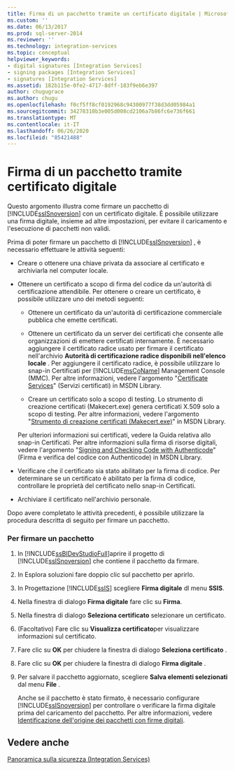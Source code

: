 ```yaml
---
title: Firma di un pacchetto tramite un certificato digitale | Microsoft Docs
ms.custom: ''
ms.date: 06/13/2017
ms.prod: sql-server-2014
ms.reviewer: ''
ms.technology: integration-services
ms.topic: conceptual
helpviewer_keywords:
- digital signatures [Integration Services]
- signing packages [Integration Services]
- signatures [Integration Services]
ms.assetid: 182b115e-0fe2-4717-8dff-183f9eb6e397
author: chugugrace
ms.author: chugu
ms.openlocfilehash: f0cf5ff8cf0192968c94300977f38d3dd05984a1
ms.sourcegitcommit: 34278310b3e005d008cd2106a7b86fc6e736f661
ms.translationtype: MT
ms.contentlocale: it-IT
ms.lasthandoff: 06/26/2020
ms.locfileid: "85421488"
---
```

# <a name="sign-a-package-by-using-a-digital-certificate"></a>Firma di un pacchetto tramite certificato digitale
  Questo argomento illustra come firmare un pacchetto di [!INCLUDE[ssISnoversion](../includes/ssisnoversion-md.md)] con un certificato digitale. È possibile utilizzare una firma digitale, insieme ad altre impostazioni, per evitare il caricamento e l'esecuzione di pacchetti non validi.  
  
 Prima di poter firmare un pacchetto di [!INCLUDE[ssISnoversion](../includes/ssisnoversion-md.md)] , è necessario effettuare le attività seguenti:  
  
-   Creare o ottenere una chiave privata da associare al certificato e archiviarla nel computer locale.  
  
-   Ottenere un certificato a scopo di firma del codice da un'autorità di certificazione attendibile. Per ottenere o creare un certificato, è possibile utilizzare uno dei metodi seguenti:  
  
    -   Ottenere un certificato da un'autorità di certificazione commerciale pubblica che emette certificati.  
  
    -   Ottenere un certificato da un server dei certificati che consente alle organizzazioni di emettere certificati internamente. È necessario aggiungere il certificato radice usato per firmare il certificato nell'archivio **Autorità di certificazione radice disponibili nell'elenco locale** . Per aggiungere il certificato radice, è possibile utilizzare lo snap-in Certificati per [!INCLUDE[msCoName](../includes/msconame-md.md)] Management Console (MMC). Per altre informazioni, vedere l'argomento "[Certificate Services](https://go.microsoft.com/fwlink/?LinkId=100755)" (Servizi certificati) in MSDN Library.  
  
    -   Creare un certificato solo a scopo di testing. Lo strumento di creazione certificati (Makecert.exe) genera certificati X.509 solo a scopo di testing. Per altre informazioni, vedere l'argomento "[Strumento di creazione certificati (Makecert.exe)](https://go.microsoft.com/fwlink/?LinkId=100756)" in MSDN Library.  
  
     Per ulteriori informazioni sui certificati, vedere la Guida relativa allo snap-in Certificati. Per altre informazioni sulla firma di risorse digitali, vedere l'argomento "[Signing and Checking Code with Authenticode](https://go.microsoft.com/fwlink/?LinkId=78100)" (Firma e verifica del codice con Authenticode) in MSDN Library.  
  
-   Verificare che il certificato sia stato abilitato per la firma di codice. Per determinare se un certificato è abilitato per la firma di codice, controllare le proprietà del certificato nello snap-in Certificati.  
  
-   Archiviare il certificato nell'archivio personale.  
  
 Dopo avere completato le attività precedenti, è possibile utilizzare la procedura descritta di seguito per firmare un pacchetto.  
  
### <a name="to-sign-a-package"></a>Per firmare un pacchetto  
  
1.  In [!INCLUDE[ssBIDevStudioFull](../includes/ssbidevstudiofull-md.md)]aprire il progetto di [!INCLUDE[ssISnoversion](../includes/ssisnoversion-md.md)] che contiene il pacchetto da firmare.  
  
2.  In Esplora soluzioni fare doppio clic sul pacchetto per aprirlo.  
  
3.  In Progettazione [!INCLUDE[ssIS](../includes/ssis-md.md)] scegliere **Firma digitale** dl menu **SSIS**.  
  
4.  Nella finestra di dialogo **Firma digitale** fare clic su **Firma**.  
  
5.  Nella finestra di dialogo **Seleziona certificato** selezionare un certificato.  
  
6.  (Facoltativo) Fare clic su **Visualizza certificato**per visualizzare informazioni sul certificato.  
  
7.  Fare clic su **OK** per chiudere la finestra di dialogo **Seleziona certificato** .  
  
8.  Fare clic su **OK** per chiudere la finestra di dialogo **Firma digitale** .  
  
9. Per salvare il pacchetto aggiornato, scegliere **Salva elementi selezionati** dal menu **File** .  
  
     Anche se il pacchetto è stato firmato, è necessario configurare [!INCLUDE[ssISnoversion](../includes/ssisnoversion-md.md)] per controllare o verificare la firma digitale prima del caricamento del pacchetto. Per altre informazioni, vedere [Identificazione dell'origine dei pacchetti con firme digitali](security/identify-the-source-of-packages-with-digital-signatures.md).  
  
## <a name="see-also"></a>Vedere anche  
 [Panoramica sulla sicurezza &#40;Integration Services&#41;](security/security-overview-integration-services.md)  
  
  
